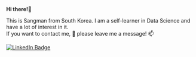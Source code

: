   
__Hi there!👋__   
  
This is Sangman from South Korea. I am a self-learner in Data Science and have a lot of interest in it.  
If you want to contact me, 🤔 please leave me a message! 📫

[![LinkedIn Badge](http://img.shields.io/badge/-LinkedIn-0072b1?style=flat&logo=linkedin&link=https://www.linkedin.com/in/sangmanjung/)](https://www.linkedin.com/in/sangmanjung/)
<!--
**normal92/normal92** is a ✨ _special_ ✨ repository because its `README.md` (this file) appears on your GitHub profile.

Here are some ideas to get you started:

- 🔭 I’m currently working on ...
- 🌱 I’m currently learning ...
- 👯 I’m looking to collaborate on ...
- 🤔 I’m looking for help with ...
- 💬 Ask me about ...
- 📫 How to reach me: ...
- 😄 Pronouns: ...
- ⚡ Fun fact: ...
-->
